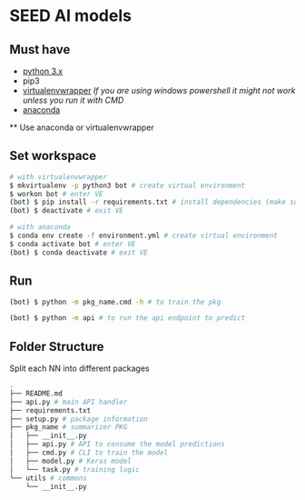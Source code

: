 # SEED AI models

## Must have

- [python 3.x](https://www.python.org/downloads/)
- pip3
- [virtualenvwrapper](http://virtualenvwrapper.readthedocs.io/en/latest/install.html) *If you are using windows powershell it might not work unless you run it with CMD*
- [anaconda](https://anaconda.org/anaconda/python)

** Use anaconda or virtualenvwrapper

## Set workspace

```bash
# with virtualenvwrapper
$ mkvirtualenv -p python3 bot # create virtual environment
$ workon bot # enter VE
(bot) $ pip install -r requirements.txt # install dependencies (make sure you are in the bot VE)
(bot) $ deactivate # exit VE

# with anaconda
$ conda env create -f environment.yml # create virtual environment
$ conda activate bot # enter VE
(bot) $ conda deactivate # exit VE
```

## Run

```bash
(bot) $ python -m pkg_name.cmd -h # to train the pkg

(bot) $ python -m api # to run the api endpoint to predict
```

## Folder Structure

Split each NN into different packages

```bash
.
├── README.md
├── api.py # main API handler
├── requirements.txt
├── setup.py # package information
├── pkg_name # summarizer PKG
│   ├── __init__.py
│   ├── api.py # API to consume the model predictions
│   ├── cmd.py # CLI to train the model
│   ├── model.py # Keras model
│   └── task.py # training logic
└── utils # commons
    └── __init__.py
```
